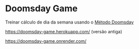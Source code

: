 # Doomsday Game

Treinar cálculo de dia da semana usando o [Método Doomsday](https://en.wikipedia.org/wiki/Doomsday_rule)

https://doomsday-game.herokuapp.com/ (versão antiga)

https://doomsday-game.onrender.com/ 
